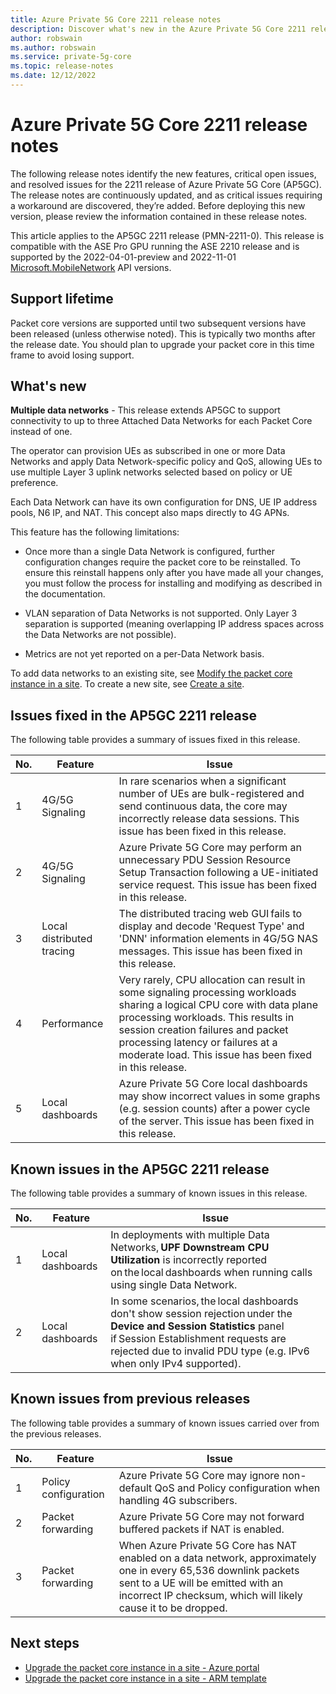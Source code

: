 ```yaml
---
title: Azure Private 5G Core 2211 release notes 
description: Discover what's new in the Azure Private 5G Core 2211 release
author: robswain
ms.author: robswain
ms.service: private-5g-core
ms.topic: release-notes
ms.date: 12/12/2022
---
```


# Azure Private 5G Core 2211 release notes

The following release notes identify the new features, critical open issues, and resolved issues for the 2211 release of Azure Private 5G Core (AP5GC). The release notes are continuously updated, and as critical issues requiring a workaround are discovered, they’re added. Before deploying this new version, please review the information contained in these release notes.  

This article applies to the AP5GC 2211 release (PMN-2211-0). This release is compatible with the ASE Pro GPU running the ASE 2210 release and is supported by the 2022-04-01-preview and 2022-11-01 [Microsoft.MobileNetwork](/rest/api/mobilenetwork) API versions.

## Support lifetime

Packet core versions are supported until two subsequent versions have been released (unless otherwise noted). This is typically two months after the release date. You should plan to upgrade your packet core in this time frame to avoid losing support.

## What's new

**Multiple data networks** - This release extends AP5GC to support connectivity to up to three Attached Data Networks for each Packet Core instead of one. 

The operator can provision UEs as subscribed in one or more Data Networks and apply Data Network-specific policy and QoS, allowing UEs to use multiple Layer 3 uplink networks selected based on policy or UE preference. 

Each Data Network can have its own configuration for DNS, UE IP address pools, N6 IP, and NAT. This concept also maps directly to 4G APNs. 

This feature has the following limitations: 

- Once more than a single Data Network is configured, further configuration changes require the packet core to be reinstalled. To ensure this reinstall happens only after you have made all your changes, you must follow the process for installing and modifying as described in the documentation.

- VLAN separation of Data Networks is not supported. Only Layer 3 separation is supported (meaning overlapping IP address spaces across the Data Networks are not possible). 

- Metrics are not yet reported on a per-Data Network basis.

To add data networks to an existing site, see [Modify the packet core instance in a site](modify-packet-core.md). To create a new site, see [Create a site](create-a-site.md).

## Issues fixed in the AP5GC 2211 release

The following table provides a summary of issues fixed in this release.

  |No.  |Feature  | Issue |
  |-----|-----|-----|
  | 1 | 4G/5G Signaling  | In rare scenarios when a significant number of UEs are bulk-registered and send continuous data, the core may incorrectly release data sessions. This issue has been fixed in this release.  |
  | 2 | 4G/5G Signaling  | Azure Private 5G Core may perform an unnecessary PDU Session Resource Setup Transaction following a UE-initiated service request. This issue has been fixed in this release.  |
  | 3 | Local distributed tracing  | The distributed tracing web GUI fails to display and decode 'Request Type' and 'DNN' information elements in 4G/5G NAS messages. This issue has been fixed in this release.  |
  | 4 | Performance | Very rarely, CPU allocation can result in some signaling processing workloads sharing a logical CPU core with data plane processing workloads. This results in session creation failures and packet processing latency or failures at a moderate load. This issue has been fixed in this release.  |
  | 5 | Local dashboards | Azure Private 5G Core local dashboards may show incorrect values in some graphs (e.g. session counts) after a power cycle of the server. This issue has been fixed in this release.  |

## Known issues in the AP5GC 2211 release

The following table provides a summary of known issues in this release.

  |No.  |Feature  | Issue |
  |-----|-----|-----|
  | 1 | Local dashboards | In deployments with multiple Data Networks, **UPF Downstream CPU Utilization** is incorrectly reported on the local dashboards when running calls using single Data Network.  | 
  | 2 | Local dashboards  | In some scenarios, the local dashboards don't show session rejection under the **Device and Session Statistics** panel if Session Establishment requests are rejected due to invalid PDU type (e.g. IPv6 when only IPv4 supported).   | 


## Known issues from previous releases

The following table provides a summary of known issues carried over from the previous releases. 

  |No.  |Feature  | Issue |
  |-----|-----|-----|
  | 1 | Policy configuration  | Azure Private 5G Core may ignore non-default QoS and Policy configuration when handling 4G subscribers.  | 
  | 2 | Packet forwarding  | Azure Private 5G Core may not forward buffered packets if NAT is enabled.   | 
  | 3 | Packet forwarding  | When Azure Private 5G Core has NAT enabled on a data network, approximately one in every 65,536 downlink packets sent to a UE will be emitted with an incorrect IP checksum, which will likely cause it to be dropped.  | 


## Next steps

- [Upgrade the packet core instance in a site - Azure portal](upgrade-packet-core-azure-portal.md)
- [Upgrade the packet core instance in a site - ARM template](upgrade-packet-core-arm-template.md)
